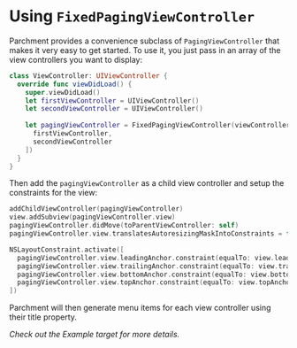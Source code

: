 # Using `FixedPagingViewController`

Parchment provides a convenience subclass of `PagingViewController` that makes it very easy to get started. To use it, you just pass in  an array of the view controllers you want to display:

```Swift
class ViewController: UIViewController {
  override func viewDidLoad() {
    super.viewDidLoad()
    let firstViewController = UIViewController()
    let secondViewController = UIViewController()
    
    let pagingViewController = FixedPagingViewController(viewControllers: [
      firstViewController,
      secondViewController
    ])
  }
}
```

Then add the `pagingViewController` as a child view controller and setup the constraints for the view:

```Swift
addChildViewController(pagingViewController)
view.addSubview(pagingViewController.view)
pagingViewController.didMove(toParentViewController: self)
pagingViewController.view.translatesAutoresizingMaskIntoConstraints = false

NSLayoutConstraint.activate([
  pagingViewController.view.leadingAnchor.constraint(equalTo: view.leadingAnchor),
  pagingViewController.view.trailingAnchor.constraint(equalTo: view.trailingAnchor),
  pagingViewController.view.bottomAnchor.constraint(equalTo: view.bottomAnchor),
  pagingViewController.view.topAnchor.constraint(equalTo: view.topAnchor)
])
```

Parchment will then generate menu items for each view controller using their title property.

_Check out the Example target for more details._
